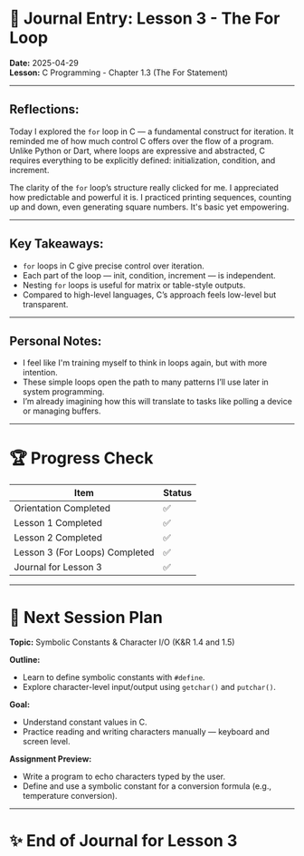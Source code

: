 # 📓 Journal Entry: Lesson 3 - The For Loop

**Date:** 2025-04-29  
**Lesson:** C Programming - Chapter 1.3 (The For Statement)

---

## Reflections:

Today I explored the `for` loop in C — a fundamental construct for iteration. It reminded me of how much control C offers over the flow of a program. Unlike Python or Dart, where loops are expressive and abstracted, C requires everything to be explicitly defined: initialization, condition, and increment.

The clarity of the `for` loop’s structure really clicked for me. I appreciated how predictable and powerful it is. I practiced printing sequences, counting up and down, even generating square numbers. It's basic yet empowering.

---

## Key Takeaways:

- `for` loops in C give precise control over iteration.
- Each part of the loop — init, condition, increment — is independent.
- Nesting `for` loops is useful for matrix or table-style outputs.
- Compared to high-level languages, C’s approach feels low-level but transparent.

---

## Personal Notes:

- I feel like I'm training myself to think in loops again, but with more intention.
- These simple loops open the path to many patterns I’ll use later in system programming.
- I’m already imagining how this will translate to tasks like polling a device or managing buffers.

---

# 🏆 Progress Check

| Item                           | Status |
| ------------------------------ | ------ |
| Orientation Completed          | ✅     |
| Lesson 1 Completed             | ✅     |
| Lesson 2 Completed             | ✅     |
| Lesson 3 (For Loops) Completed | ✅     |
| Journal for Lesson 3           | ✅     |

---

# 📅 Next Session Plan

**Topic:** Symbolic Constants & Character I/O (K&R 1.4 and 1.5)

**Outline:**

- Learn to define symbolic constants with `#define`.
- Explore character-level input/output using `getchar()` and `putchar()`.

**Goal:**

- Understand constant values in C.
- Practice reading and writing characters manually — keyboard and screen level.

**Assignment Preview:**

- Write a program to echo characters typed by the user.
- Define and use a symbolic constant for a conversion formula (e.g., temperature conversion).

---

# ✨ End of Journal for Lesson 3
